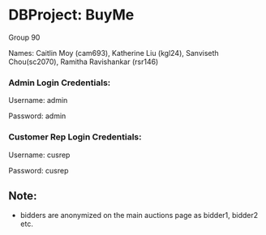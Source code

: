 # DBProject: BuyMe

Group 90

Names: Caitlin Moy (cam693), Katherine Liu (kgl24), Sanviseth Chou(sc2070), Ramitha Ravishankar (rsr146)

### Admin Login Credentials:

Username: admin

Password: admin

### Customer Rep Login Credentials:

Username: cusrep

Password: cusrep

## Note:
* bidders are anonymized on the main auctions page as bidder1, bidder2 etc.
